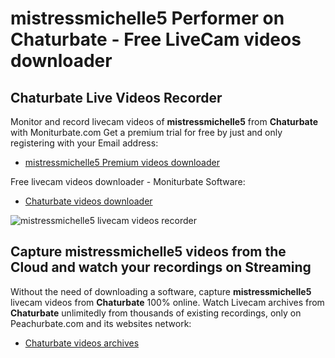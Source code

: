 # mistressmichelle5 Performer on Chaturbate - Free LiveCam videos downloader

## Chaturbate Live Videos Recorder

Monitor and record livecam videos of **mistressmichelle5** from **Chaturbate** with Moniturbate.com
Get a premium trial for free by just and only registering with your Email address:
* [mistressmichelle5 Premium videos downloader](https://moniturbate.com/request-demo-licence-key.html)

Free livecam videos downloader - Moniturbate Software:
* [Chaturbate videos downloader](https://moniturbate.com/moniturbate-download-software.html)

![mistressmichelle5 livecam videos recorder](https://peachurnet.com/templates/moniturbate-software.png)


## Capture mistressmichelle5 videos from the Cloud and watch your recordings on Streaming

Without the need of downloading a software, capture **mistressmichelle5** livecam videos from **Chaturbate** 100% online.
Watch Livecam archives from **Chaturbate** unlimitedly from thousands of existing recordings, only on Peachurbate.com and its websites network:
* [Chaturbate videos archives](https://peachurnet.com/)